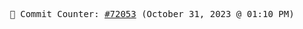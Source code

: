 <p align="center">
    <samp>
        📮 Commit Counter: <a href="https://github.com/Javascript-void0/Javascript-void0/commits/main">#72053</a> (October 31, 2023 @ 01:10 PM)
    </samp>
</p>